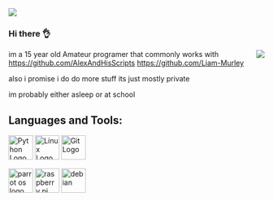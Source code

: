 ![](https://komarev.com/ghpvc/?username=lukey10129-alt)
### Hi there  👌


<img align="right" src="https://github-readme-stats.vercel.app/api?username=lukey10129-alt&show_icons=true&count_private=false&hide=stars&theme=tokyonight">

im a 15 year old Amateur programer that commonly works with https://github.com/AlexAndHisScripts  https://github.com/Liam-Murley

also i promise i do do more stuff its just mostly private 



im probably either asleep or at school 








## Languages and Tools:




<img src="https://upload.wikimedia.org/wikipedia/commons/c/c3/Python-logo-notext.svg" width="48" alt="Python Logo">  <img src="https://seeklogo.com/images/L/Linux_Tux-logo-C71CF0DDAA-seeklogo.com.png" width="48" alt="Linux Logo"> <img src="https://seeklogo.com/images/G/git-logo-CD8D6F1C09-seeklogo.com.png" width="48" alt="Git Logo">

<img src="https://upload.wikimedia.org/wikipedia/commons/4/45/Parrot_Logo.png" width="48" alt="parrot os logo"> <img src="https://www.raspberrypi.org/app/uploads/2011/10/Raspi-PGB001.png" width="48" alt="raspberry pi"> <img src="https://img.favpng.com/3/19/9/debian-logo-linux-ubuntu-fedora-png-favpng-gip39mvVQTYmxq8v4csuHbRy3.jpg" width="48" alt="debian">

